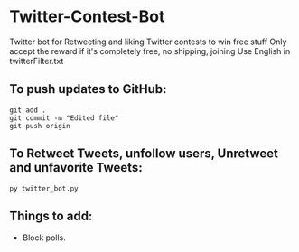 # Twitter-Contest-Bot
Twitter bot for Retweeting and liking Twitter contests to win free stuff
Only accept the reward if it's completely free, no shipping, joining
Use English in twitterFilter.txt

## To push updates to GitHub:
```
git add .
git commit -m "Edited file"
git push origin
```

## To Retweet Tweets, unfollow users, Unretweet and unfavorite Tweets:
```
py twitter_bot.py
```
## Things to add:
 - Block polls.